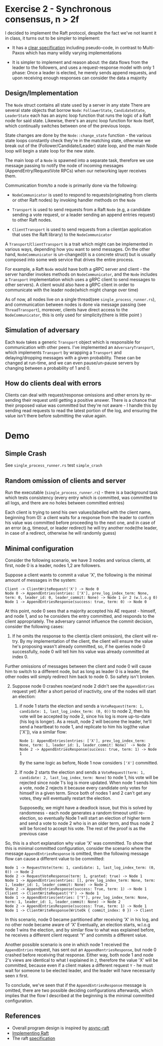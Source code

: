 # Exercise 2 - Synchronous consensus, n > 2f

I decided to implement the Raft protocol, despite the fact we've not learnt it in class, it turns out to be simpler to
implement:

- It has a [clear specification](https://raft.github.io/raft.pdf) including pseudo-code, in contrast to Multi-Paxos
  which has many wildly varying implementations
  
- It is simpler to implement and reason about: the data flows from the leader to the followers, and uses a request-response
  model with only 1 phase: Once a leader is elected, he merely sends append requests, and upon receiving enough responses
  can consider the data a majority
  
## Design/Implementation

The `Node` struct contains all state used by a server in any state
There are several state objects that borrow `Node`: `FollowerState`, `CandidateState`, `LeaderState`
each has an async loop function that runs the logic of a Raft node for said state. Likewise,
there's an async loop function for `Node` itself, which continually switches between one of the previous loops.

State changes are done by the `Node::change_state` function - the various state loops constantly check they're in
the matching state, otherwise we break out of the (Follower/Candidate/Leader) state loop, and the main Node loop
will begin a state loop for the new state.

The main loop of a `Node` is spawned into a separate task, therefore we use message passing to notify the node of incoming
messages (AppendEntry/RequestVote RPCs) when our networking layer receives them.

Communication from/to a node is primarily done via the following:
  
- `NodeCommunicator` is used to respond to requests(originating from clients or other Raft nodes) by invoking handler
   methods on the `Node`
   
- `Transport` is used to send requests from a Raft `Node` (e.g, a candidate sending a vote request, or a leader sending an append entries request)
  to other Raft nodes.
  
- `ClientTransport` is used to send requests from a client(an application that uses the Raft library) to the `NodeCommunicator`
   
A `Transport`/`ClientTransport` is a trait which might can be implemented in various ways, depending how you want to send messages. On
the other hand, `NodeCommunicator` is un-changed(it is a concrete struct) but is usually composed into some web service
that drives the entire process. 

For example, a Raft `Node` would have both a gRPC server and client - the server handler 
invokes methods on `NodeCommunicator`, and the `Node` includes a `Transport` implementation which uses a gRPC client 
to send messages to other servers). A client would also have a gRPC client in order to communicate with the leader node(which
might change over time)


As of now, all nodes live on a single thread(see `single_process_runner.rs`), and communication between nodes is done via
message passing (see `ThreadTransport`), moreover, clients have direct access to the `NodeCommunicator`, this is only
used for simplicity(there is little point )

## Simulation of adversary

Each `Node` takes a generic `Transport` object which is responsible for communication with other peers.
I've implemented an `AdversaryTransport`, which implements `Transport` by wrapping a `Transport` and delaying/dropping
messages with a given probability. These can be changed at run-time, and we can even pause/un-pause servers by
changing between a probability of 1 and 0.

## How do clients deal with errors

Clients can deal with request/response omissions and other errors by re-sending their request until getting a positive answer. There
is a chance that their proposed value was committed but they're not aware - I handle this by sending read requests
to read the latest portion of the log, and ensuring the value isn't there before submitting the value again.


# Demo

## Simple Crash

See `single_process_runner.rs` test `simple_crash`

## Random omission of clients and server

Run the executable (`single_process_runner.rs`) - there is a background task which tests
consistency (every entry which is committed, was committed to all logs, and there are no holes between committed entries)

Each client is trying to send his own values(labelled with the client name, beginning from 0): a client waits for a
response from the leader to confirm his value was committed before proceeding to the next one, and in case of an error
(e.g, timeout, or leader redirect) he will try another node(the leader, in case of a redirect, otherwise he will randomly
guess)

## Minimal configuration

Consider the following scenario, we have 3 nodes and various clients, at first, node 0 is a leader, nodes 1,2 are followers.

Suppose a client wants to commit a value 'X', the following is the minimal amount of messages in the system:

```
Client -> ClientWriteRequest('X') -> Node 0
Node 0 -> AppendEntries(entries: ['X'], prev_log_index_term: None, term: 0, leader_id: 0, leader_commit: None) -> Node 1 or 2 (w.l.o.g 0)
Node 1 -> AppendEntriesResponse(success: true, term: 0) -> Node 0
```

At this point, node 0 sees that a majority accepted his AE request - himself, and node 1, and so he considers the entry
committed, and responds to the client appropriately. The adversary cannot influence the commit decision, consider the following cases:

1. If he omits the response to the client(a client omission), the client will re-try. By my implementation of the client,
  the client will ensure the value he's proposing wasn't already committed, so, if he queries node 0 successfully, node 0
  will tell him his value was already committed at index 0.
  
  Further omissions of messages between the client and node 0 will cause him to switch to a different node, but as long as
  leader 0 is a leader, the other nodes will simply redirect him back to node 0. So safety isn't broken.
  
2. Suppose node 0 crashes now(and node 2 didn't see the `AppendEntries` request yet)
   After a short period of inactivity, one of the nodes will start an election:
   
   1. if node 1 starts the election and sends a `VoteRequest(term: 1, candidate: 1, last_log_index_term: (0, 0))` to node 2,
      then his vote will be accepted by node 2, since his log is more up-to-date (his log is longer).
      As a result, node 2 will become the leader, he'll send a heartbeat to node 1, and replicate to him his log(the value ['X']),
      via a similar flow: 
      ```
      Node 1: AppendEntries(entries: ['X'], prev_log_index_term: None, term: 1, leader_id: 1, leader_commit: None)` -> Node 2
      Node 2 -> AppendEntriesResponse(success: true, term: 1) -> Node 1
      ```
      
      By the same logic as before, Node 1 now considers `['X']` committed.
  
   2. If node 2 starts the election and sends a `VoteRequest(term: 1, candidate: 2, last_log_index_term: None)` to node 1,
      his vote will be rejected since node 1's log is more updated. When node 1 sends him a vote, node 2 rejects it because
      every candidate only votes for himself in a given term. Since both of nodes 1 and 2 can't get any votes, they will eventually restart the election.
      
      Supposedly, we might have a deadlock issue, but this is solved by randomness - each node generates a random timeout
      until re-election, so eventually Node 1 will start an election of higher term and send a vote to node 2 who is in an older term,
      and thus node 2 will be forced to accept his vote. The rest of the proof is as the previous case
    
So, this is a short explanation why value 'X' was committed. To show that this is minimal committed configuration, consider 
the scenario where the message `AppendEntriesResponse` is omitted, then the following message flow can cause a different
value to be committed:

```
Node 1 -> RequestVote(term: 1, candidate: 1, last_log_index_term: (0, 0)) -> Node 2
Node 2 -> RequestVoteResponse(term: 1, granted: true) -> Node 1
Node 1 -> AppendEntries(entries: [], prev_log_index_term: None, term: 1, leader_id: 1, leader_commit: None) -> Node 2
Node 2 -> AppendEntriesResponse(success: True, term: 1) -> Node 1
Client -> ClientWriteRequest('Y') -> Node 1
Node 1 -> AppendEntries(entries: ['Y'], prev_log_index_term: None, term: 1, leader_id: 1, leader_commit: None) -> Node 2
Node 2 -> AppendEntriesResponse(success: True, term: 1) -> Node 1
Node 1 -> ClientWriteResponse(WriteOk { commit_index: 0 }) -> Client
```
  
In this scenario, node 0 became partitioned after receiving 'X' in his log, and no other node became aware of 'X'
Eventually, an election starts, w.l.o.g node 1 wins the election, and by similar flow to what was explained before, he
receives a different client request 'Y' and commits a different value.

Another possible scenario is one in which node 1 received the `AppendEntries` request, has sent out an `AppendRentriesResponse`,
but node 0 crashed before receiving that response. Either way, both node 1 and node 2's views are identical to what I explained
in `2`, therefore the value 'X' will be committed, because even if a client makes a different request `Y` - he must wait
for someone to be elected leader, and the leader will have necessarily seen `X` first.

To conclude, we've seen that if the `AppendEntriesResponse` message is omitted, there are two possible deciding configurations
afterwards, which implies that the flow I described at the beginning is the minimal committed configuration.

## References

- Overall program design is inspired by [async-raft](https://github.com/async-raft/async-raft/)
- [Implementing Raft](https://eli.thegreenplace.net/2020/implementing-raft-part-1-elections/)
- The raft [specification](https://raft.github.io/raft.pdf)